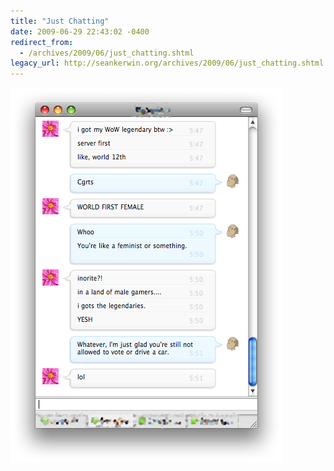 ```yaml
---
title: "Just Chatting"
date: 2009-06-29 22:43:02 -0400
redirect_from:
  - /archives/2009/06/just_chatting.shtml
legacy_url: http://seankerwin.org/archives/2009/06/just_chatting.shtml
---
```

![MCK_Feminist.png](/assets/MCK_Feminist.png)
